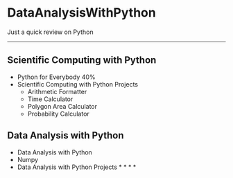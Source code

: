 # DataAnalysisWithPython
Just a quick review on Python

---

## Scientific Computing with Python

* Python for Everybody 40%
* Scientific Computing with Python Projects
    * Arithmetic Formatter
    * Time Calculator
    * Polygon Area Calculator
    * Probability Calculator

## Data Analysis with Python

* Data Analysis with Python
* Numpy
* Data Analysis with Python Projects
    * 
    *
    *
    *

